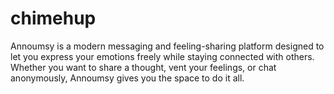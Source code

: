 # chimehup
Annoumsy is a modern messaging and feeling-sharing platform designed to let you express your emotions freely while staying connected with others. Whether you want to share a thought, vent your feelings, or chat anonymously, Annoumsy gives you the space to do it all. 
